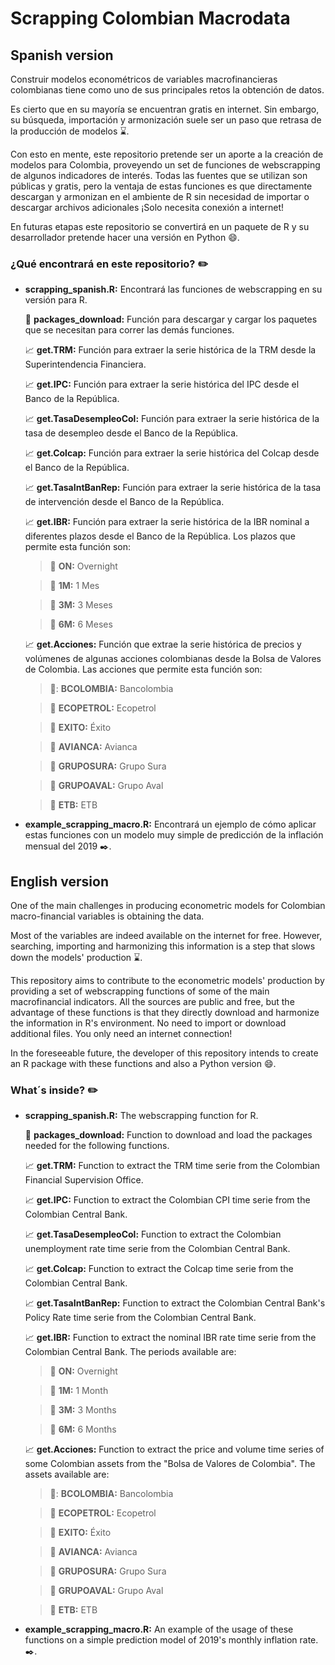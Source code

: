 # Scrapping Colombian Macrodata

## Spanish version

Construir modelos econométricos de variables macrofinancieras colombianas tiene como uno de sus principales retos la obtención de datos. 

Es cierto que en su mayoría se encuentran gratis en internet. Sin embargo, su búsqueda, importación y armonización suele ser un paso que retrasa de la producción de modelos :hourglass:.

Con esto en mente, este repositorio pretende ser un aporte a la creación de modelos para Colombia, proveyendo un set de funciones de webscrapping de algunos indicadores de interés. Todas las fuentes que se utilizan son públicas y gratis, pero la ventaja de estas funciones es que directamente descargan y armonizan en el ambiente de R sin necesidad de importar o descargar archivos adicionales ¡Solo necesita conexión a internet!

En futuras etapas este repositorio se convertirá en un paquete de R y su desarrollador pretende hacer una versión en Python :smile:. 

### ¿Qué encontrará en este repositorio? :pencil2:
 - **scrapping_spanish.R:**
 Encontrará las funciones de webscrapping en su versión para R.
 
 	:hammer: **packages_download:** Función para descargar y cargar los paquetes que se necesitan para correr las demás funciones.
	
	:chart_with_upwards_trend: **get.TRM:** Función para extraer la serie histórica de la TRM desde la Superintendencia Financiera.
	
	:chart_with_upwards_trend: **get.IPC:** Función para extraer la serie histórica del IPC desde el Banco de la República.
	
	:chart_with_upwards_trend: **get.TasaDesempleoCol:** Función para extraer la serie histórica de la tasa de desempleo desde el Banco de la República.
	
	:chart_with_upwards_trend: **get.Colcap:**  Función para extraer la serie histórica del Colcap desde el Banco de la República.
	
	:chart_with_upwards_trend: **get.TasaIntBanRep:**  Función para extraer la serie histórica de la tasa de intervención desde el Banco de la República.
	
	:chart_with_upwards_trend: **get.IBR:**  Función para extraer la serie histórica de la IBR nominal a diferentes plazos desde el Banco de la República. Los plazos que permite esta función son:
  
	  >:pushpin: **ON:** Overnight
  
	  >:pushpin: **1M:** 1 Mes
  
	  >:pushpin: **3M:** 3 Meses
  
	  >:pushpin: **6M:** 6 Meses
	
	:chart_with_upwards_trend: **get.Acciones:** Función que extrae la serie histórica de precios y volúmenes de algunas acciones colombianas desde la Bolsa de Valores de Colombia. Las acciones que permite esta función son:
  
	>:pushpin:: **BCOLOMBIA:** Bancolombia
  
	>:pushpin: **ECOPETROL:** Ecopetrol
  
	>:pushpin: **EXITO:** Éxito
  
	>:pushpin: **AVIANCA:** Avianca
  
	>:pushpin: **GRUPOSURA:** Grupo Sura
  
	>:pushpin: **GRUPOAVAL:** Grupo Aval
  
	>:pushpin: **ETB:** ETB

- **example_scrapping_macro.R:**
Encontrará un ejemplo de cómo aplicar estas funciones con un modelo muy simple de predicción de la inflación mensual del 2019 :black_nib:.

## English version

One of the main challenges in producing econometric models for Colombian macro-financial variables is obtaining the data.

Most of the variables are indeed available on the internet for free. However, searching, importing and harmonizing this information is a step that slows down the models' production :hourglass:.

This repository aims to contribute to the econometric models' production by providing a set of webscrapping functions of some of the main macrofinancial indicators. All the sources are public and free, but the advantage of these functions is that they directly download and harmonize the information in R's environment. No need to import or download additional files. You only need an internet connection!

In the foreseeable future, the developer of this repository intends to create an R package with these functions and also a Python version :smile:. 

### What´s inside? :pencil2:
 - **scrapping_spanish.R:**
 The webscrapping function for R.
 
 	:hammer: **packages_download:** Function to download and load the packages needed for the following functions.
	
	:chart_with_upwards_trend: **get.TRM:** Function to extract the TRM time serie from the Colombian Financial Supervision Office.
	
	:chart_with_upwards_trend: **get.IPC:** Function to extract the Colombian CPI time serie from the Colombian Central Bank.
	
	:chart_with_upwards_trend: **get.TasaDesempleoCol:** Function to extract the Colombian unemployment rate time serie from the Colombian Central Bank.
	
	:chart_with_upwards_trend: **get.Colcap:**  Function to extract the Colcap time serie from the Colombian Central Bank.
	
	:chart_with_upwards_trend: **get.TasaIntBanRep:**  Function to extract the Colombian Central Bank's Policy Rate time serie from the Colombian Central Bank.
	
	:chart_with_upwards_trend: **get.IBR:**  Function to extract the nominal IBR rate time serie from the Colombian Central Bank. The periods available are:
  
	  >:pushpin: **ON:** Overnight
  
	  >:pushpin: **1M:** 1 Month
  
	  >:pushpin: **3M:** 3 Months
  
	  >:pushpin: **6M:** 6 Months
	
	:chart_with_upwards_trend: **get.Acciones:** Function to extract the price and volume time series of some Colombian assets from the "Bolsa de Valores de Colombia". The assets available are:
  
	>:pushpin:: **BCOLOMBIA:** Bancolombia
  
	>:pushpin: **ECOPETROL:** Ecopetrol
  
	>:pushpin: **EXITO:** Éxito
  
	>:pushpin: **AVIANCA:** Avianca
  
	>:pushpin: **GRUPOSURA:** Grupo Sura
  
	>:pushpin: **GRUPOAVAL:** Grupo Aval
  
	>:pushpin: **ETB:** ETB

- **example_scrapping_macro.R:**
An example of the usage of these functions on a simple prediction model of 2019's monthly inflation rate. :black_nib:.
